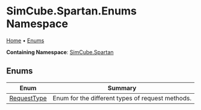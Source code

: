 # SimCube\.Spartan\.Enums Namespace

[Home](../../README.md) &#x2022; [Enums](#enums)

**Containing Namespace**: [SimCube.Spartan](../README.md)

## Enums

| Enum | Summary |
| ---- | ------- |
| [RequestType](RequestType/README.md) | Enum for the different types of request methods\. |

